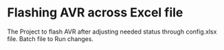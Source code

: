 # Flashing AVR across Excel file

The Project to flash AVR after adjusting needed status through config.xlsx file.
Batch file to Run changes.